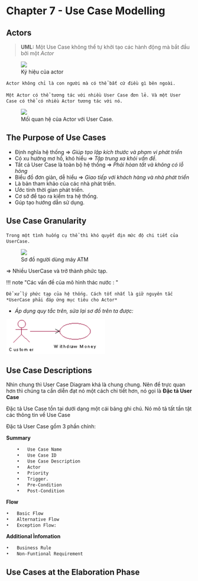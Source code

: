 # Chapter 7 - Use Case Modelling

## Actors 
> **UML:** Một Use Case không thể tự khởi tạo các hành động mà bắt đầu bởi một *Actor*
<figure>
  <img src="../img/img1.png" >
  <figcaption>Ký hiệu của actor</figcaption>
</figure>

    Actor không chỉ là con người mà có thể bất cứ điều gì bên ngoài. 

    Một Actor có thể tương tác với nhiều User Case đơn lẻ. Và một User Case có thể có nhiều Actor tương tác với nó.

<figure>
  <img src="../img/img3.png">
  <figcaption>Mối quan hệ của Actor với User Case.</figcaption>
</figure>

## The Purpose of Use Cases

* Định nghĩa hệ thống  => *Giúp tạo lập kích thước và phạm vi phát triển*
* Có xu hướng mơ hồ, khó hiểu => *Tập trung xa khỏi vấn đề.*
* Tất cả User Case là toàn bộ hệ thống => *Phải hòan tất và không có lỗ hỏng*
* Biểu đồ đơn giản, dễ hiểu => *Giao tiếp với khách hàng và nhà phát triển*
* Là bản tham khảo của các nhà phát triển.
* Ước tính thời gian phát triển.
* Cơ sỡ để tạo ra kiểm tra hệ thống.
* Gúp tạo hướng dẫn sử dụng.

## Use Case Granularity
    Trong một tình huống cụ thể thì khó quyết địn mức độ chi tiết của UserCase.

<figure>
  <img src="../img/img4.png">
  <figcaption> Sơ đồ người dùng máy ATM </figcaption>
</figure>

=> Nhiều UserCase và trở thành phức tạp.

!!! note "Các vấn đề của mô hình thác nước : "

    Để xử lý phức tạp của hệ thống. Cách tốt nhất là giữ nguyên tắc *UserCase phải đáp ứng mục tiêu cho Actor*



* *Áp dụng quy tắc trên, sửa lại sơ đồ trên ta được:*

![bg](img/img5.png)

## Use Case Descriptions
 Nhìn chung thì User Case Diagram khá là chung chung. Nên để trực quan hơn thì chúng ta cần diễn đạt nó một cách chi tiết hơn, nó gọi là **Đặc tả User Case**

Đặc tả Use Case tồn tại dưới dạng một cái bảng ghi chú. Nó mô tả tất tần tật các thông tin về Use Case

 Đặc tả User Case gồm 3 phần chính:

**Summary**

        •	Use Case Name
        •   Use Case ID
        •	Use Case Description
        •	Actor
        •	Priority
        •	Trigger.
        •	Pre-Condition
        •	Post-Condition
**Flow**

    •	Basic Flow
    •	Alternative Flow
    •	Exception Flow: 

**Additional Ìnfomation**

    •	Business Rule
    •	Non-Funtional Requirement


## Use Cases at the Elaboration Phase